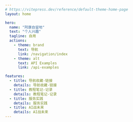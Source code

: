 ```yaml
---
# https://vitepress.dev/reference/default-theme-home-page
layout: home

hero:
  name: "阿康自留地"
  text: "个人兴趣"
  tagline: 自用
  actions:
    - theme: brand
      text: 导航
      link: /navigation/index
    - theme: alt
      text: API Examples
      link: /api-examples

features:
  - title: 导航收藏-链接
    details: 导航收藏-链接
  - title: 教程笔记-记录
    details: 教程笔记-记录
  - title: 服务实践
    details: 服务实践
  - title: AI战未来
    details: AI战未来
---
```


